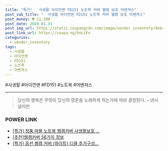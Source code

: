 ```yaml
--- 
title: "특가!   사생활 아이언맨 FD151 노트북 커버 웹캠 보호 어벤져스" 
post_sub_title: "  사생활 아이언맨 FD151 노트북 커버 웹캠 보호 어벤져스" 
post_money: ₩ 11,300 
post_date: 2020.01.31 
post_img_url: https://static.coupangcdn.com/image/vendor_inventory/9ebc/49b40e30c59024c30375cfffc59a9ba7b39a81619a4294c3898e1961c636.jpg 
post_link_url: https://coupa.ng/bnLiFo 
categories: 
  - vendor_inventory 
tags: 
  - 사생활 
  - 아이언맨 
  - FD151 
  - 노트북 
  - 어벤져스 
--- 
```

  #사생활 #아이언맨 #FD151 #노트북 #어벤져스 
<hr> 

> 당신의 행복은 무엇이 당신의 영혼을 노래하게 하는가에 따라 결정된다. – 낸시 설리번 


### POWER LINK

* <a href="https://blog.naver.com/an0733/221790921627" target="_blank">[특가] 정품 마블 노트북 웹캠커버 사생활보호 ...</a>
* <a href="https://blog.naver.com/fasyy4321/221790849344" target="_blank">[추천]웹캠커버 56가지 정보</a>
* <a href="https://blog.naver.com/sakai111/221792009347" target="_blank">[특가] 옵션 웹캠 커버 (화이트) 디클 추가구성...</a>
